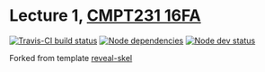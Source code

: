 # Lecture 1, [CMPT231 16FA](https://cmpt231-16fa.github.io/)

[![Travis-CI build status](https://travis-ci.org/cmpt231-16fa/lec1.svg)](https://travis-ci.org/cmpt231-16fa/lec1)
[![Node dependencies](https://david-dm.org/cmpt231-16fa/lec1.svg)](https://david-dm.org/cmpt231-16fa/lec1)
[![Node dev status](https://david-dm.org/cmpt231-16fa/lec1/dev-status.svg)](https://david-dm.org/cmpt231-16fa/lec1#info=devDependencies)

Forked from template
[reveal-skel](https://github.com/sermons/reveal-skel)
